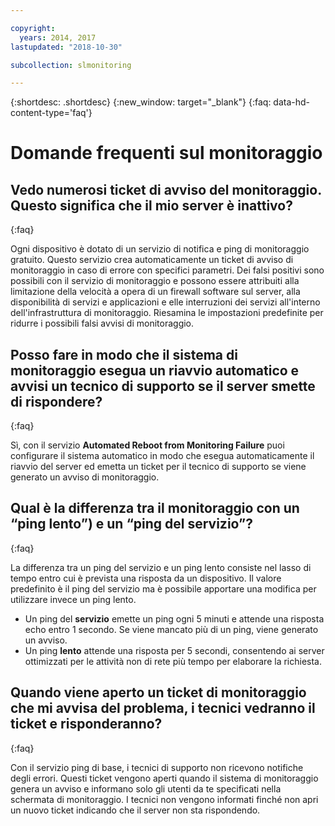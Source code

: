 ```yaml
---

copyright:
  years: 2014, 2017
lastupdated: "2018-10-30"

subcollection: slmonitoring

---
```


{:shortdesc: .shortdesc}
{:new_window: target="_blank"}
{:faq: data-hd-content-type='faq'}

# Domande frequenti sul monitoraggio

## Vedo numerosi ticket di avviso del monitoraggio. Questo significa che il mio server è inattivo?
{:faq}

Ogni dispositivo è dotato di un servizio di notifica e ping di monitoraggio gratuito. Questo servizio crea automaticamente un ticket di avviso di monitoraggio in caso di errore con specifici parametri. Dei falsi positivi sono possibili con il servizio di monitoraggio e possono essere attribuiti alla limitazione della velocità a opera di un firewall software sul server, alla disponibilità di servizi e applicazioni e elle interruzioni dei servizi all'interno dell'infrastruttura di monitoraggio. Riesamina le impostazioni predefinite per ridurre i possibili falsi avvisi di monitoraggio.

## Posso fare in modo che il sistema di monitoraggio esegua un riavvio automatico e avvisi un tecnico di supporto se il server smette di rispondere?
{:faq}

Sì, con il servizio **Automated Reboot from Monitoring Failure** puoi configurare il sistema automatico in modo che esegua automaticamente il riavvio del server ed emetta un ticket per il tecnico di supporto se viene generato un avviso di monitoraggio.

## Qual è la differenza tra il monitoraggio con un “ping lento”) e un “ping del servizio”?
{:faq}

La differenza tra un ping del servizio e un ping lento consiste nel lasso di tempo entro cui è prevista una risposta da un dispositivo. Il valore predefinito è il ping del servizio ma è possibile apportare una modifica per utilizzare invece un ping lento.

* Un ping del **servizio** emette un ping ogni 5 minuti e attende una risposta echo entro 1 secondo. Se viene mancato più di un ping, viene generato un avviso.
* Un ping **lento** attende una risposta per 5 secondi, consentendo ai server ottimizzati per le attività non di rete più tempo per elaborare la richiesta.


## Quando viene aperto un ticket di monitoraggio che mi avvisa del problema, i tecnici vedranno il ticket e risponderanno?
{:faq}

Con il servizio ping di base, i tecnici di supporto non ricevono notifiche degli errori. Questi ticket vengono aperti quando il sistema di monitoraggio genera un avviso e informano solo gli utenti da te specificati nella schermata di monitoraggio. I tecnici non vengono informati finché non apri un nuovo ticket indicando che il server non sta rispondendo. 
